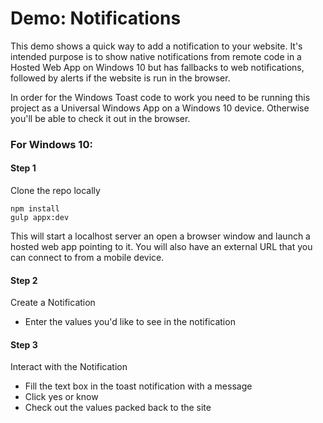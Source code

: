 Demo: Notifications
============

This demo shows a quick way to add a notification to your website. It's intended purpose is to show native notifications from remote code in a Hosted Web App on Windows 10 but has fallbacks to web notifications, followed by alerts if the website is run in the browser.

In order for the Windows Toast code to work you need to be running this project as a Universal Windows App on a Windows 10 device. Otherwise you'll be able to check it out in the browser.

### For Windows 10:

#### Step 1
Clone the repo locally 

```
npm install
gulp appx:dev
``` 

This will start a localhost server an open a browser window and launch a hosted web app pointing to it.
You will also have an external URL that you can connect to from a mobile device.

#### Step 2
Create a Notification

- Enter the values you'd like to see in the notification

#### Step 3
Interact with the Notification

- Fill the text box in the toast notification with a message
- Click yes or know
- Check out the values packed back to the site
